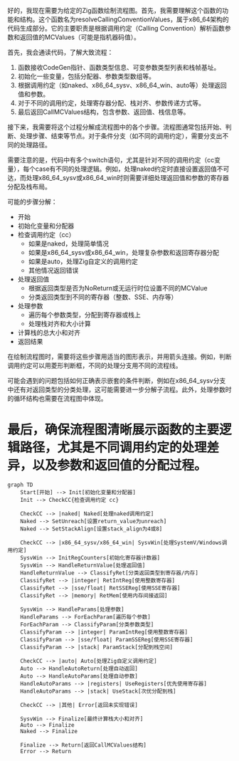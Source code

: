 好的，我现在需要为给定的Zig函数绘制流程图。首先，我需要理解这个函数的功能和结构。这个函数名为resolveCallingConventionValues，属于x86_64架构的代码生成部分。它的主要职责是根据调用约定（Calling Convention）解析函数参数和返回值的MCValues（可能是指机器码值）。

首先，我会通读代码，了解大致流程：

1. 函数接收CodeGen指针、函数类型信息、可变参数类型列表和栈帧基址。
2. 初始化一些变量，包括分配器、参数类型数组等。
3. 根据调用约定（如naked、x86_64_sysv、x86_64_win、auto等）处理返回值和参数。
4. 对于不同的调用约定，处理寄存器分配、栈对齐、参数传递方式等。
5. 最后返回CallMCValues结构，包含参数、返回值、栈信息等。

接下来，我需要将这个过程分解成流程图中的各个步骤。流程图通常包括开始、判断、处理步骤、结束等节点。对于条件分支（如不同的调用约定），需要分支出不同的处理路径。

需要注意的是，代码中有多个switch语句，尤其是针对不同的调用约定（cc变量），每个case有不同的处理逻辑。例如，处理naked约定时直接设置返回值不可达，而处理x86_64_sysv或x86_64_win时则需要详细处理返回值和参数的寄存器分配及栈布局。

可能的步骤分解：

- 开始
- 初始化变量和分配器
- 检查调用约定（cc）
  - 如果是naked，处理简单情况
  - 如果是x86_64_sysv或x86_64_win，处理复杂参数和返回寄存器分配
  - 如果是auto，处理Zig自定义的调用约定
  - 其他情况返回错误
- 处理返回值
  - 根据返回类型是否为NoReturn或无运行时位设置不同的MCValue
  - 分类返回类型到不同的寄存器（整数、SSE、内存等）
- 处理参数
  - 遍历每个参数类型，分配到寄存器或栈上
  - 处理栈对齐和大小计算
- 计算栈的总大小和对齐
- 返回结果

在绘制流程图时，需要将这些步骤用适当的图形表示，并用箭头连接。例如，判断调用约定可以用菱形判断框，不同的处理分支用不同的流程线。

可能会遇到的问题包括如何正确表示嵌套的条件判断，例如在x86_64_sysv分支中还有对返回类型的分类处理，这可能需要进一步分解子流程。此外，处理参数时的循环结构也需要在流程图中体现。

最后，确保流程图清晰展示函数的主要逻辑路径，尤其是不同调用约定的处理差异，以及参数和返回值的分配过程。
================================================
```mermaid
graph TD
    Start[开始] --> Init[初始化变量和分配器]
    Init --> CheckCC{检查调用约定 cc}
    
    CheckCC --> |naked| Naked[处理naked调用约定]
    Naked --> SetUnreach[设置return_value为unreach]
    Naked --> SetStackAlign[设置stack_align为4或8]
    
    CheckCC --> |x86_64_sysv/x86_64_win| SysvWin[处理SystemV/Windows调用约定]
    SysvWin --> InitRegCounters[初始化寄存器计数器]
    SysvWin --> HandleReturnValue[处理返回值]
    HandleReturnValue --> ClassifyRet[分类返回类型到寄存器/内存]
    ClassifyRet --> |integer| RetIntReg[使用整数寄存器]
    ClassifyRet --> |sse/float| RetSSEReg[使用SSE寄存器]
    ClassifyRet --> |memory| RetMem[使用内存间接返回]
    
    SysvWin --> HandleParams[处理参数]
    HandleParams --> ForEachParam[遍历每个参数]
    ForEachParam --> ClassifyParam[分类参数类型]
    ClassifyParam --> |integer| ParamIntReg[使用整数寄存器]
    ClassifyParam --> |sse/float| ParamSSEReg[使用SSE寄存器]
    ClassifyParam --> |stack| ParamStack[分配到栈空间]
    
    CheckCC --> |auto| Auto[处理Zig自定义调用约定]
    Auto --> HandleAutoReturn[处理自动返回]
    Auto --> HandleAutoParams[处理自动参数]
    HandleAutoParams --> |registers| UseRegisters[优先使用寄存器]
    HandleAutoParams --> |stack| UseStack[次优分配到栈]
    
    CheckCC --> |其他| Error[返回未实现错误]
    
    SysvWin --> Finalize[最终计算栈大小和对齐]
    Auto --> Finalize
    Naked --> Finalize
    
    Finalize --> Return[返回CallMCValues结构]
    Error --> Return
```